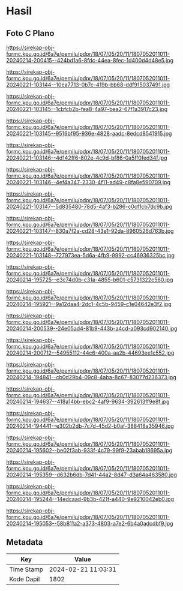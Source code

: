# Hasil

## Foto C Plano

https://sirekap-obj-formc.kpu.go.id/6a7e/pemilu/pdpr/18/07/05/20/11/1807052011011-20240214-200415--424bd1a6-8fdc-44ea-8fec-1d400d4d48e5.jpg

https://sirekap-obj-formc.kpu.go.id/6a7e/pemilu/pdpr/18/07/05/20/11/1807052011011-20240221-103144--10ea7713-0b7c-419b-bb68-ddf915037491.jpg

https://sirekap-obj-formc.kpu.go.id/6a7e/pemilu/pdpr/18/07/05/20/11/1807052011011-20240221-103145--1cbfcb2b-fea8-4a97-bea2-67f1a3917c23.jpg

https://sirekap-obj-formc.kpu.go.id/6a7e/pemilu/pdpr/18/07/05/20/11/1807052011011-20240221-103145--9516bf95-936e-4828-aadc-8edcd8541915.jpg

https://sirekap-obj-formc.kpu.go.id/6a7e/pemilu/pdpr/18/07/05/20/11/1807052011011-20240221-103146--4d142ff6-802e-4c9d-bf86-0a5ff0fed34f.jpg

https://sirekap-obj-formc.kpu.go.id/6a7e/pemilu/pdpr/18/07/05/20/11/1807052011011-20240221-103146--4ef4a347-2330-4f11-ad49-c8fa8e590709.jpg

https://sirekap-obj-formc.kpu.go.id/6a7e/pemilu/pdpr/18/07/05/20/11/1807052011011-20240221-103147--5d835480-78d5-4af3-b286-c0cf1cb7dc9b.jpg

https://sirekap-obj-formc.kpu.go.id/6a7e/pemilu/pdpr/18/07/05/20/11/1807052011011-20240221-103147--830a7f2a-cd28-43e1-92da-8960526d763b.jpg

https://sirekap-obj-formc.kpu.go.id/6a7e/pemilu/pdpr/18/07/05/20/11/1807052011011-20240221-103148--727973ea-5d6a-4fb9-9992-cc46936325bc.jpg

https://sirekap-obj-formc.kpu.go.id/6a7e/pemilu/pdpr/18/07/05/20/11/1807052011011-20240214-195725--e3c74d0b-c31a-4855-b601-c5731322c560.jpg

https://sirekap-obj-formc.kpu.go.id/6a7e/pemilu/pdpr/18/07/05/20/11/1807052011011-20240214-195921--9a12daa4-2dc1-4c5b-9459-c1e04642e3f2.jpg

https://sirekap-obj-formc.kpu.go.id/6a7e/pemilu/pdpr/18/07/05/20/11/1807052011011-20240214-200539--24e05ad4-81b9-443b-a4cd-a093cd902140.jpg

https://sirekap-obj-formc.kpu.go.id/6a7e/pemilu/pdpr/18/07/05/20/11/1807052011011-20240214-200712--54955112-44c6-400a-aa2b-44693ee1c552.jpg

https://sirekap-obj-formc.kpu.go.id/6a7e/pemilu/pdpr/18/07/05/20/11/1807052011011-20240214-194841--cb0d29b4-09c8-4aba-8c67-83077d236373.jpg

https://sirekap-obj-formc.kpu.go.id/6a7e/pemilu/pdpr/18/07/05/20/11/1807052011011-20240214-194637--418a14bb-ebc2-4af9-9634-392613ff9e8f.jpg

https://sirekap-obj-formc.kpu.go.id/6a7e/pemilu/pdpr/18/07/05/20/11/1807052011011-20240214-194441--e302b2db-7c7d-45d2-b0af-388418a35946.jpg

https://sirekap-obj-formc.kpu.go.id/6a7e/pemilu/pdpr/18/07/05/20/11/1807052011011-20240214-195602--be02f3ab-933f-4c79-99f9-23abab18695a.jpg

https://sirekap-obj-formc.kpu.go.id/6a7e/pemilu/pdpr/18/07/05/20/11/1807052011011-20240214-195359--d632b6db-7d41-44a2-8d47-d3a64a463580.jpg

https://sirekap-obj-formc.kpu.go.id/6a7e/pemilu/pdpr/18/07/05/20/11/1807052011011-20240214-195244--14edcaad-9b3b-421f-a440-9e9210042eb0.jpg

https://sirekap-obj-formc.kpu.go.id/6a7e/pemilu/pdpr/18/07/05/20/11/1807052011011-20240214-195053--58b811a2-a373-4803-a7e2-6b4a0adcdbf9.jpg


## Metadata

| Key        | Value               |
| ---------- | ------------------- |
| Time Stamp | 2024-02-21 11:03:31 |
| Kode Dapil | 1802                |



